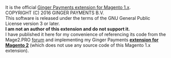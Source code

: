 It is the official [Ginger Payments extension for Magento 1.x](https://www.magentocommerce.com/magento-connect/ginger-payments.html).   
COPYRIGHT (C) 2016 GINGER PAYMENTS B.V.   
This software is released under the terms of the GNU General Public License version 3 or later.  
**I am not an author of this extension and do not support it.**  
I have published it here for my convenience of referencing its code from the Mage2.PRO [forum](https://mage2.pro/c/extensions/ginger-payments) and implementing my Ginger Payments [**extension for Magento 2**](https://mage2.pro/c/extensions/ginger-payments) (which does not use any source code of this Magento 1.x extension). 